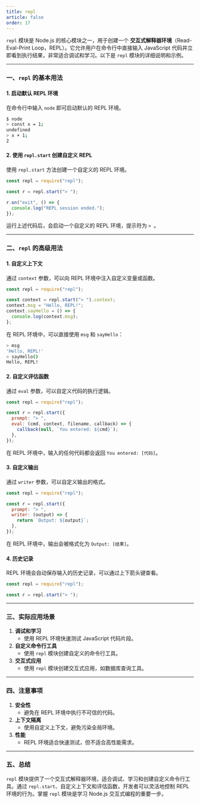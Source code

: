 ```yaml
---
title: repl
article: false
order: 17
---
```


`repl` 模块是 Node.js 的核心模块之一，用于创建一个 **交互式解释器环境**（Read-Eval-Print Loop，REPL）。它允许用户在命令行中直接输入 JavaScript 代码并立即看到执行结果，非常适合调试和学习。以下是 `repl` 模块的详细说明和示例。

---

### **一、`repl` 的基本用法**
#### **1. 启动默认 REPL 环境**
在命令行中输入 `node` 即可启动默认的 REPL 环境。

```bash
$ node
> const x = 1;
undefined
> x + 1;
2
```

#### **2. 使用 `repl.start` 创建自定义 REPL**
使用 `repl.start` 方法创建一个自定义的 REPL 环境。

```javascript
const repl = require("repl");

const r = repl.start("> ");

r.on("exit", () => {
  console.log("REPL session ended.");
});
```

运行上述代码后，会启动一个自定义的 REPL 环境，提示符为 `> `。

---

### **二、`repl` 的高级用法**
#### **1. 自定义上下文**
通过 `context` 参数，可以向 REPL 环境中注入自定义变量或函数。

```javascript
const repl = require("repl");

const context = repl.start("> ").context;
context.msg = "Hello, REPL!";
context.sayHello = () => {
  console.log(context.msg);
};
```

在 REPL 环境中，可以直接使用 `msg` 和 `sayHello`：

```bash
> msg
'Hello, REPL!'
> sayHello()
Hello, REPL!
```

#### **2. 自定义评估函数**
通过 `eval` 参数，可以自定义代码的执行逻辑。

```javascript
const repl = require("repl");

const r = repl.start({
  prompt: "> ",
  eval: (cmd, context, filename, callback) => {
    callback(null, `You entered: ${cmd}`);
  },
});
```

在 REPL 环境中，输入的任何代码都会返回 `You entered: [代码]`。

#### **3. 自定义输出**
通过 `writer` 参数，可以自定义输出的格式。

```javascript
const repl = require("repl");

const r = repl.start({
  prompt: "> ",
  writer: (output) => {
    return `Output: ${output}`;
  },
});
```

在 REPL 环境中，输出会被格式化为 `Output: [结果]`。

#### **4. 历史记录**
REPL 环境会自动保存输入的历史记录，可以通过上下箭头键查看。

```javascript
const repl = require("repl");

const r = repl.start("> ");
```

---

### **三、实际应用场景**
1. **调试和学习**
   - 使用 REPL 环境快速测试 JavaScript 代码片段。
2. **自定义命令行工具**
   - 使用 `repl` 模块创建自定义的命令行工具。
3. **交互式应用**
   - 使用 `repl` 模块创建交互式应用，如数据库查询工具。

---

### **四、注意事项**
1. **安全性**
   - 避免在 REPL 环境中执行不可信的代码。
2. **上下文隔离**
   - 使用自定义上下文，避免污染全局环境。
3. **性能**
   - REPL 环境适合快速测试，但不适合高性能需求。

---

### **五、总结**
`repl` 模块提供了一个交互式解释器环境，适合调试、学习和创建自定义命令行工具。通过 `repl.start`、自定义上下文和评估函数，开发者可以灵活地控制 REPL 环境的行为。掌握 `repl` 模块是学习 Node.js 交互式编程的重要一步。
